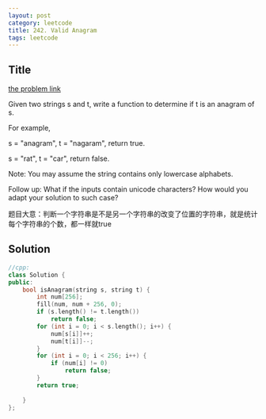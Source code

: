 ```yaml
---
layout: post
category: leetcode
title: 242. Valid Anagram
tags: leetcode
---
```

## Title
[the problem link](https://leetcode.com/problems/valid-anagram/description/)

Given two strings s and t, write a function to determine if t is an anagram of s.

For example,

s = "anagram", t = "nagaram", return true.

s = "rat", t = "car", return false.

Note:
You may assume the string contains only lowercase alphabets.

Follow up:
What if the inputs contain unicode characters? How would you adapt your solution to such case?

题目大意：判断一个字符串是不是另一个字符串的改变了位置的字符串，就是统计每个字符串的个数，都一样就true

## Solution
```c++
//cpp:
class Solution {
public:
	bool isAnagram(string s, string t) {
		int num[256];
		fill(num, num + 256, 0);
		if (s.length() != t.length())
			return false;
		for (int i = 0; i < s.length(); i++) {
			num[s[i]]++;
			num[t[i]]--;
		}
		for (int i = 0; i < 256; i++) {
			if (num[i] != 0)
				return false;
		}
		return true;
		
	}
};
```
